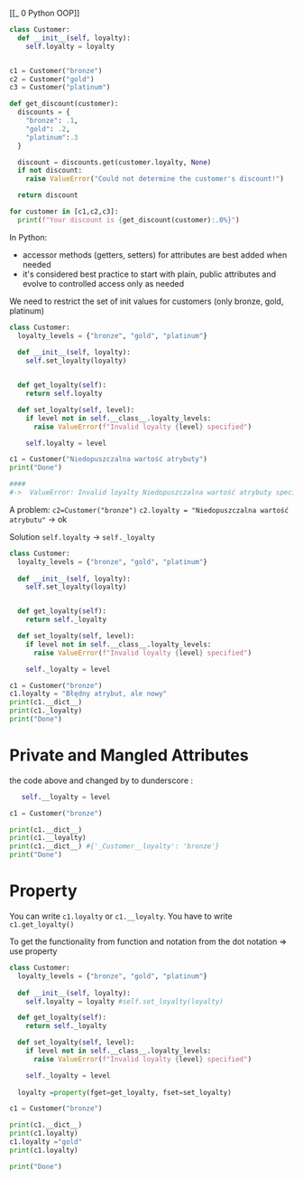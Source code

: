 [[_ 0 Python OOP]]

```python
class Customer:
  def __init__(self, loyalty):
    self.loyalty = loyalty


c1 = Customer("bronze")
c2 = Customer("gold")
c3 = Customer("platinum")

def get_discount(customer):
  discounts = {
    "bronze": .1,
    "gold": .2,
    "platinum":.3
  }

  discount = discounts.get(customer.loyalty, None)
  if not discount:
    raise ValueError("Could not determine the customer's discount!")

  return discount 

for customer in [c1,c2,c3]:
  print(f"Your discount is {get_discount(customer):.0%}")


```


In Python:
- accessor methods (getters, setters) for attributes are best added when needed
- it's considered best practice to start with plain, public attributes and evolve to controlled access only as needed


We need to restrict the set of init values  for customers (only bronze, gold, platinum)
```python
class Customer:
  loyalty_levels = {"bronze", "gold", "platinum"}
  
  def __init__(self, loyalty):
    self.set_loyalty(loyalty)


  def get_loyalty(self):
    return self.loyalty

  def set_loyalty(self, level):
    if level not in self.__class__.loyalty_levels:
      raise ValueError(f"Invalid loyalty {level} specified")

    self.loyalty = level

c1 = Customer("Niedopuszczalna wartość atrybuty")
print("Done")

####
#->  ValueError: Invalid loyalty Niedopuszczalna wartość atrybuty specified
```

A problem:
`c2=Customer("bronze")`
`c2.loyalty = "Niedopuszczalna wartość atrybutu"` -> ok

Solution `self.loyalty` -> `self._loyalty`

```python
class Customer:
  loyalty_levels = {"bronze", "gold", "platinum"}
  
  def __init__(self, loyalty):
    self.set_loyalty(loyalty)


  def get_loyalty(self):
    return self._loyalty

  def set_loyalty(self, level):
    if level not in self.__class__.loyalty_levels:
      raise ValueError(f"Invalid loyalty {level} specified")

    self._loyalty = level

c1 = Customer("bronze")
c1.loyalty = "Błędny atrybut, ale nowy"
print(c1.__dict__)
print(c1._loyalty)
print("Done")
```


# Private and Mangled Attributes

the code above and changed by to dunderscore :
```python
   self.__loyalty = level

c1 = Customer("bronze")

print(c1.__dict__)
print(c1.__loyalty)
print(c1.__dict__) #{'_Customer__loyalty': 'bronze'}
print("Done")
```

# Property
You can write `c1.loyalty` or `c1.__loyalty`. You have to write `c1.get_loyalty()`

To get the functionality from function and notation from the dot notation => use property

```python
class Customer:
  loyalty_levels = {"bronze", "gold", "platinum"}
  
  def __init__(self, loyalty):
    self.loyalty = loyalty #self.set_loyalty(loyalty)

  def get_loyalty(self):
    return self._loyalty

  def set_loyalty(self, level):
    if level not in self.__class__.loyalty_levels:
      raise ValueError(f"Invalid loyalty {level} specified")

    self._loyalty = level
    
  loyalty =property(fget=get_loyalty, fset=set_loyalty)

c1 = Customer("bronze")

print(c1.__dict__)
print(c1.loyalty)
c1.loyalty ="gold"
print(c1.loyalty)

print("Done")
```












